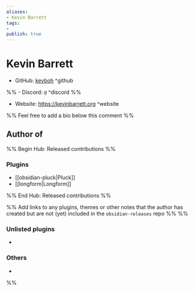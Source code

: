 ```yaml
---
aliases:
- Kevin Barrett
tags: 
- 
publish: true
---
```


# Kevin Barrett

- GitHub: [kevboh](https://github.com/kevboh/) ^github

%% - Discord: `@` ^discord %%

- Website: <https://kevinbarrett.org> ^website

<!-- - [[Publish sites|Publish site]]: ^publish -->

%% Feel free to add a bio below this comment %%


## Author of

%% Begin Hub: Released contributions %%
### Plugins
- [[obsidian-pluck|Pluck]]
- [[longform|Longform]]

%% End Hub: Released contributions %%

%% Add links to any plugins, themes or other notes that the author has created but are not (yet) included in the `obsidian-releases` repo %%
%%
### Unlisted plugins

- 

### Others

- 
%%

<!--
## Sponsor this author

- [[GitHub sponsors]]: [Sponsor @kevboh on GitHub Sponsors](https://github.com/sponsors/kevboh) ^github-sponsor
- [[Buy me a coffee]]: ^buy-me-a-coffee
- [[PayPal]]: ^paypal
- [[Patreon]]: ^patreon

-->

<!--
## Follow this author

- [[YouTube Channels|On YouTube]]: ^youtube
- Twitter: ^twitter
- ...
-->